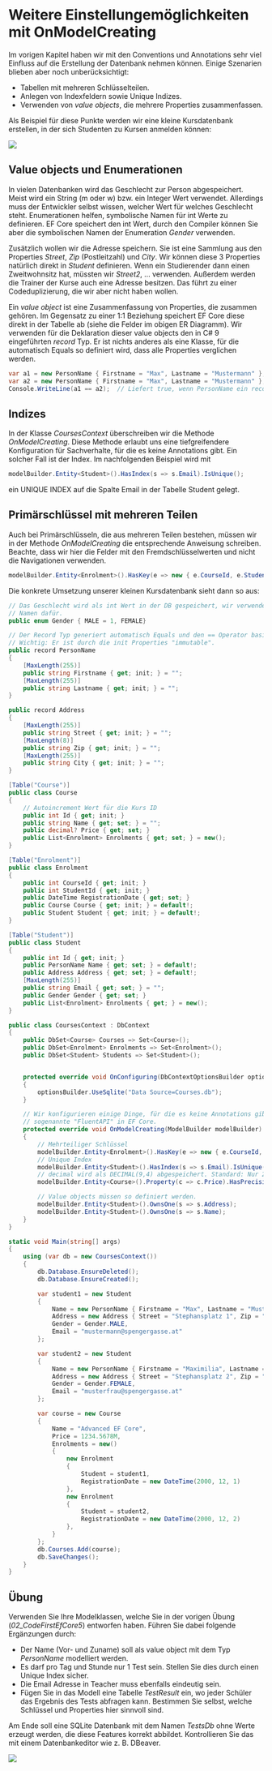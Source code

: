 # Weitere Einstellungemöglichkeiten mit OnModelCreating

Im vorigen Kapitel haben wir mit den Conventions und Annotations sehr viel Einfluss auf die Erstellung
der Datenbank nehmen können. Einige Szenarien blieben aber noch unberücksichtigt:

- Tabellen mit mehreren Schlüsselteilen.
- Anlegen von Indexfeldern sowie Unique Indizes.
- Verwenden von *value objects*, die mehrere Properties zusammenfassen.

Als Beispiel für diese Punkte werden wir eine kleine Kursdatenbank erstellen, in der sich Studenten
zu Kursen anmelden können:

![](course_er_model.png)

## Value objects und Enumerationen

In vielen Datenbanken wird das Geschlecht zur Person abgespeichert. Meist wird ein String (m oder w)
bzw. ein Integer Wert verwendet. Allerdings muss der Entwickler selbst wissen, welcher Wert für
welches Geschlecht steht. Enumerationen helfen, symbolische Namen für int Werte zu definieren.
EF Core speichert den int Wert, durch den Compiler können Sie aber die symbolischen Namen
der Enumeration *Gender* verwenden.

Zusätzlich wollen wir die Adresse speichern. Sie ist eine Sammlung aus den Properties *Street*,
*Zip* (Postleitzahl) und *City*. Wir können diese 3 Properties natürlich direkt in *Student* definieren.
Wenn ein Studierender dann einen Zweitwohnsitz hat, müssten wir *Street2*, ... verwenden.
Außerdem werden die Trainer der Kurse auch eine Adresse besitzen. Das führt zu einer Codeduplizierung,
die wir aber nicht haben wollen.

Ein *value object* ist eine Zusammenfassung von Properties, die zusammen gehören. Im Gegensatz
zu einer 1:1 Beziehung speichert EF Core diese direkt in der Tabelle ab (siehe die Felder im obigen
ER Diagramm). Wir verwenden für
die Deklaration dieser value objects den in C# 9 eingeführten *record* Typ. Er ist nichts anderes
als eine Klasse, für die automatisch Equals so definiert wird, dass alle Properties verglichen werden.

```c#
var a1 = new PersonName { Firstname = "Max", Lastname = "Mustermann" };
var a2 = new PersonName { Firstname = "Max", Lastname = "Mustermann" };
Console.WriteLine(a1 == a2);  // Liefert true, wenn PersonName ein record ist.
```

## Indizes

In der Klasse *CoursesContext* überschreiben wir die Methode *OnModelCreating*. Diese Methode
erlaubt uns eine tiefgreifendere Konfiguration für Sachverhalte, für die es keine Annotations gibt.
Ein solcher Fall ist der Index. Im nachfolgenden Beispiel wird mit

```c#
modelBuilder.Entity<Student>().HasIndex(s => s.Email).IsUnique();
```

ein UNIQUE INDEX auf die Spalte Email in der Tabelle Student gelegt.

## Primärschlüssel mit mehreren Teilen

Auch bei Primärschlüsseln, die aus mehreren Teilen bestehen, müssen wir in der Methode
*OnModelCreating* die entsprechende Anweisung schreiben. Beachte, dass wir hier die Felder
mit den Fremdschlüsselwerten und nicht die Navigationen verwenden.

```c#
modelBuilder.Entity<Enrolment>().HasKey(e => new { e.CourseId, e.StudentId });
```

Die konkrete Umsetzung unserer kleinen Kursdatenbank sieht dann so aus:

```c#
// Das Geschlecht wird als int Wert in der DB gespeichert, wir verwenden aber einen symbolischen
// Namen dafür.
public enum Gender { MALE = 1, FEMALE}

// Der Record Typ generiert automatisch Equals und den == Operator basierend auf allen Feldern.
// Wichtig: Er ist durch die init Properties "immutable". 
public record PersonName
{
    [MaxLength(255)]
    public string Firstname { get; init; } = "";
    [MaxLength(255)]
    public string Lastname { get; init; } = "";
}

public record Address
{
    [MaxLength(255)]
    public string Street { get; init; } = "";
    [MaxLength(8)]
    public string Zip { get; init; } = "";
    [MaxLength(255)]
    public string City { get; init; } = "";
}
```

```c#
[Table("Course")]
public class Course
{
    // Autoincrement Wert für die Kurs ID
    public int Id { get; init; }
    public string Name { get; set; } = "";
    public decimal? Price { get; set; }
    public List<Enrolment> Enrolments { get; set; } = new();
}

[Table("Enrolment")]
public class Enrolment
{
    public int CourseId { get; init; }
    public int StudentId { get; init; }
    public DateTime RegistrationDate { get; set; }
    public Course Course { get; init; } = default!;
    public Student Student { get; init; } = default!;
}

[Table("Student")]
public class Student
{
    public int Id { get; init; }
    public PersonName Name { get; set; } = default!;
    public Address Address { get; set; } = default!;
    [MaxLength(255)]
    public string Email { get; set; } = "";
    public Gender Gender { get; set; }
    public List<Enrolment> Enrolments { get; } = new();
}
```

```c#
public class CoursesContext : DbContext
{
    public DbSet<Course> Courses => Set<Course>();
    public DbSet<Enrolment> Enrolments => Set<Enrolment>();
    public DbSet<Student> Students => Set<Student>();


    protected override void OnConfiguring(DbContextOptionsBuilder optionsBuilder)
    {
        optionsBuilder.UseSqlite("Data Source=Courses.db");
    }

    // Wir konfigurieren einige Dinge, für die es keine Annotations gibt. Das ist die
    // sogenannte "FluentAPI" in EF Core.
    protected override void OnModelCreating(ModelBuilder modelBuilder)
    {
        // Mehrteiliger Schlüssel
        modelBuilder.Entity<Enrolment>().HasKey(e => new { e.CourseId, e.StudentId });
        // Unique Index
        modelBuilder.Entity<Student>().HasIndex(s => s.Email).IsUnique();
        // decimal wird als DECIMAL(9,4) abgespeichert. Standard: Nur 2 Nachkommastellen.
        modelBuilder.Entity<Course>().Property(c => c.Price).HasPrecision(9, 4);

        // Value objects müssen so definiert werden.
        modelBuilder.Entity<Student>().OwnsOne(s => s.Address);
        modelBuilder.Entity<Student>().OwnsOne(s => s.Name);
    }
}
```

```c#
static void Main(string[] args)
{
    using (var db = new CoursesContext())
    {
        db.Database.EnsureDeleted();
        db.Database.EnsureCreated();

        var student1 = new Student
        {
            Name = new PersonName { Firstname = "Max", Lastname = "Mustermann"},
            Address = new Address { Street = "Stephansplatz 1", Zip = "1010", City = "Wien" },
            Gender = Gender.MALE,
            Email = "mustermann@spengergasse.at"
        };

        var student2 = new Student
        {
            Name = new PersonName { Firstname = "Maximilia", Lastname = "Musterfrau" },
            Address = new Address { Street = "Stephansplatz 2", Zip = "1010", City = "Wien" },
            Gender = Gender.FEMALE,
            Email = "musterfrau@spengergasse.at"
        };

        var course = new Course
        {
            Name = "Advanced EF Core",
            Price = 1234.5678M,
            Enrolments = new()
            {
                new Enrolment
                {
                    Student = student1,
                    RegistrationDate = new DateTime(2000, 12, 1)
                },
                new Enrolment
                {
                    Student = student2,
                    RegistrationDate = new DateTime(2000, 12, 2)
                },
            }
        };
        db.Courses.Add(course);
        db.SaveChanges();
    }
}
```

## Übung

Verwenden Sie Ihre Modelklassen, welche Sie in der vorigen Übung (*02_CodeFirstEfCore5*) entworfen haben.
Führen Sie dabei folgende Ergänzungen durch:

- Der Name (Vor- und Zuname) soll als value object mit dem Typ *PersonName* modelliert werden.
- Es darf pro Tag und Stunde nur 1 Test sein. Stellen Sie dies durch einen Unique Index sicher.
- Die Email Adresse in Teacher muss ebenfalls eindeutig sein.
- Fügen Sie in das Modell eine Tabelle *TestResult* ein, wo jeder Schüler das Ergebnis des Tests
  abfragen kann. Bestimmen Sie selbst, welche Schlüssel und Properties hier sinnvoll sind.

Am Ende soll eine SQLite Datenbank mit dem Namen *TestsDb* ohne Werte erzeugt werden, die diese
Features korrekt abbildet. Kontrollieren Sie das mit einem Datenbankeditor wie z. B. DBeaver.

![](test_er_diagram.png)